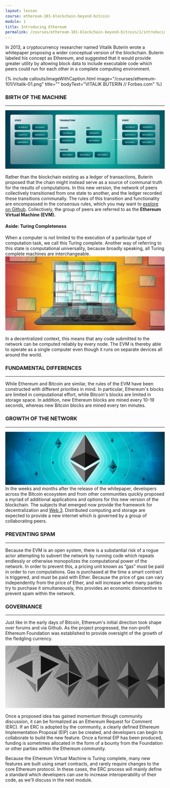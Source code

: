 ```yaml
---
layout: lesson
course: ethereum-101-blockchain-beyond-bitcoin
module: 1
title: Introducing Ethereum
permalink: /courses/ethereum-101-blockchain-beyond-bitcoin/1/introducing-ethereum/
---
```

<span class="openingParagraph">In 2013, a cryptocurrency researcher named Vitalik Buterin wrote a whitepaper proposing a wider conceptual version of the blockchain. Buterin labeled his concept as Ethereum, and suggested that it would provide greater utility by allowing block data to include executable code which peers could run for each other in a complete computing environment. </span>

{% include callouts/imageWithCaption.html
	image="/courses/ethereum-101/Vitalik-01.png"
	title=""
	bodyText="VITALIK BUTERIN // Forbes.com"
%}

<h3>BIRTH OF THE MACHINE</h3>

<hr />

<img src="/assets/img/courses/ethereum-101/EthState-01.png" />

<span style="font-weight: 400;">Rather than the blockchain existing as a ledger of transactions, Buterin proposed that the chain might instead serve as a source of communal truth for the results of computations. In this new version, the network of peers collectively transitioned from one state to another, and the ledger recorded these transitions communally. The rules of this transition and functionality are encompassed in the consensus rules, which you may want to </span><a href="https://github.com/ethereumbook/ethereumbook/blob/develop/14consensus.asciidoc"><span style="font-weight: 400;">explore on Github</span></a><span style="font-weight: 400;">. Collectively, the group of peers are referred to as the </span><b>Ethereum Virtual Machine (EVM).</b>
<h4>Aside: Turing Completeness</h4>
<span style="font-weight: 400;">When a computer is not limited to the execution of a particular type of computation task, we call this Turing complete. Another way of referring to this state is computational universality, because broadly speaking, all Turing complete machines are interchangeable.</span>

<img src="/assets/img/courses/ethereum-101/Turing-01.png" />

<span style="font-weight: 400;">In a decentralized context, this means that any code submitted to the network can be computed reliably by every node. The EVM is thereby able to operate as a single computer even though it runs on separate devices all around the world.</span>

<h3>FUNDAMENTAL DIFFERENCES</h3>

<hr />

<span style="font-weight: 400;">While Ethereum and Bitcoin are similar, the rules of the EVM have been constructed with different priorities in mind. In particular, Ethereum's blocks are limited in computational effort, while Bitcoin's blocks are limited in storage space. In addition, new Ethereum blocks are mined every 10-19 seconds, whereas new Bitcoin blocks are mined every ten minutes. </span>

<h3>GROWTH OF THE NETWORK</h3>

<hr />

<img src="/assets/img/courses/ethereum-101/EthereumGrowth-1.jpg" />
<span style="font-weight: 400;">In the weeks and months after the release of the whitepaper, developers across the Bitcoin ecosystem and from other communities quickly proposed a myriad of additional applications and options for this new version of the blockchain.  The subjects that emerged now provide the framework for decentralization and </span><a href="/web3/"><span style="font-weight: 400;">Web 3</span></a><span style="font-weight: 400;">. Distributed computing and storage are expected to provide a new internet which is governed by a group of collaborating peers.</span>

<h3>PREVENTING SPAM</h3>

<hr />

<span style="font-weight: 400;">Because the EVM is an open system, there is a substantial risk of a rogue actor attempting to subvert the network by running code which repeats endlessly or otherwise monopolizes the computational power of the network. In order to prevent this, a pricing unit known as ”gas” must be paid in order to run computations. Gas is purchased at the time a smart contract is triggered, and must be paid with Ether. Because the price of gas can vary independently from the price of Ether, and will increase when many parties try to purchase it simultaneously, this provides an economic disincentive to prevent spam within the network. </span>

<h3>GOVERNANCE</h3>

<hr />

<span style="font-weight: 400;">Just like in the early days of Bitcoin, Ethereum's initial direction took shape over forums and via Github. As the project progressed, the non-profit Ethereum Foundation was established to provide oversight of the growth of the fledgling currency. </span>

<img src="/assets/img/courses/ethereum-101/Governance-01.png" />

<span style="font-weight: 400;">Once a proposed idea has gained momentum through community discussion, it can be formalized as an Ethereum Request for Comment (ERC). If an ERC is adopted by the community, a clearly defined Ethereum Implementation Proposal (EIP) can be created, and developers can begin to collaborate to build the new feature. Once a formal EIP has been produced, funding is sometimes allocated in the form of a bounty from the Foundation or other parties within the Ethereum community. </span>

<span style="font-weight: 400;">Because the Ethereum Virtual Machine is Turing complete, many new features are built using smart contracts, and rarely require changes to the core Ethereum protocol. In these cases, the ERC process will mainly define a standard which developers can use to increase interoperability of their code, as we'll discuss in the next module. </span>
